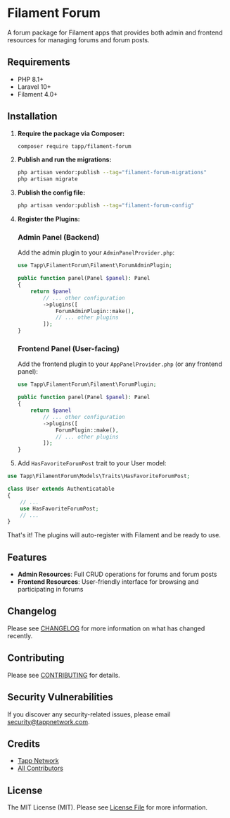 # Filament Forum

A forum package for Filament apps that provides both admin and frontend resources for managing forums and forum posts.

## Requirements

- PHP 8.1+
- Laravel 10+
- Filament 4.0+

## Installation

1. **Require the package via Composer:**

   ```bash
   composer require tapp/filament-forum
   ```

2. **Publish and run the migrations:**

   ```bash
   php artisan vendor:publish --tag="filament-forum-migrations"
   php artisan migrate
   ```

3. **Publish the config file:**

   ```bash
   php artisan vendor:publish --tag="filament-forum-config"
   ```

4. **Register the Plugins:**

   ### Admin Panel (Backend)
   
   Add the admin plugin to your `AdminPanelProvider.php`:

   ```php
   use Tapp\FilamentForum\Filament\ForumAdminPlugin;

   public function panel(Panel $panel): Panel
   {
       return $panel
           // ... other configuration
           ->plugins([
               ForumAdminPlugin::make(),
               // ... other plugins
           ]);
   }
   ```

   ### Frontend Panel (User-facing)
   
   Add the frontend plugin to your `AppPanelProvider.php` (or any frontend panel):

   ```php
   use Tapp\FilamentForum\Filament\ForumPlugin;

   public function panel(Panel $panel): Panel
   {
       return $panel
           // ... other configuration
           ->plugins([
               ForumPlugin::make(),
               // ... other plugins
           ]);
   }
   ```

5. Add `HasFavoriteForumPost` trait to your User model:

```php
use Tapp\FilamentForum\Models\Traits\HasFavoriteForumPost;

class User extends Authenticatable
{
    // ...
    use HasFavoriteForumPost;
    // ...
}
```

That's it! The plugins will auto-register with Filament and be ready to use.

## Features

- **Admin Resources**: Full CRUD operations for forums and forum posts
- **Frontend Resources**: User-friendly interface for browsing and participating in forums

## Changelog

Please see [CHANGELOG](CHANGELOG.md) for more information on what has changed recently.

## Contributing

Please see [CONTRIBUTING](CONTRIBUTING.md) for details.

## Security Vulnerabilities

If you discover any security-related issues, please email security@tappnetwork.com.

## Credits

-  [Tapp Network](https://github.com/TappNetwork)
-  [All Contributors](../../contributors)

## License

The MIT License (MIT). Please see [License File](LICENSE.md) for more information.
